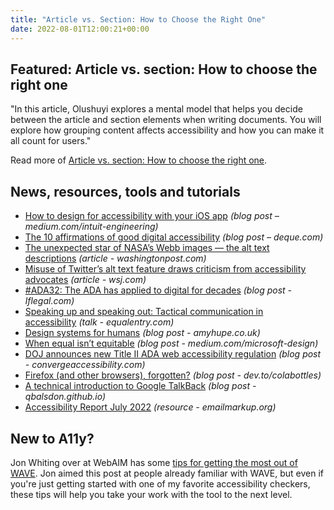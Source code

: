 ```yaml
---
title: "Article vs. Section: How to Choose the Right One"
date: 2022-08-01T12:00:21+00:00
---
```


## Featured: Article vs. section: How to choose the right one

"In this article, Olushuyi explores a mental model that helps you decide between the article and section elements when writing documents. You will explore how grouping content affects accessibility and how you can make it all count for users."

Read more of [Article vs. section: How to choose the right one](https://www.smashingmagazine.com/2022/07/article-section-elements-accessibility/).

## News, resources, tools and tutorials

- [How to design for accessibility with your iOS app](https://medium.com/intuit-engineering/how-to-design-for-accessibility-with-your-ios-app-e46a6d9350b2) *(blog post – medium.com/intuit-engineering)*
- [The 10 affirmations of good digital accessibility](https://www.deque.com/blog/10-affirmations-good-digital-accessibility/) *(blog post – deque.com)*
- [The unexpected star of NASA’s Webb images — the alt text descriptions](https://www.washingtonpost.com/dc-md-va/2022/07/20/nasa-images-accessible-text/) *(article - washingtonpost.com)*
- [Misuse of Twitter’s alt text feature draws criticism from accessibility advocates](https://www.wsj.com/articles/misuse-of-twitters-alt-text-feature-draws-criticism-from-accessibility-advocates-11657879200) *(article - wsj.com)*
- [#ADA32: The ADA has applied to digital for decades](https://www.lflegal.com/2022/07/ada-32/) *(blog post - lflegal.com)*
- [Speaking up and speaking out: Tactical communication in accessibility](https://equalentry.com/accessibility-tactical-communication/) *(talk - equalentry.com)*
- [Design systems for humans](https://amyhupe.co.uk/articles/design-systems-for-humans/) *(blog post - amyhupe.co.uk)*
- [When equal isn’t equitable](https://medium.com/microsoft-design/when-equal-isnt-equitable-649238e19238) *(blog post - medium.com/microsoft-design)*
- [DOJ announces new Title II ADA web accessibility regulation](https://convergeaccessibility.com/2022/07/27/doj-announces-new-title-ii-ada-web-accessibility-regulation/) *(blog post - convergeaccessibility.com)*
- [Firefox (and other browsers), forgotten?](https://dev.to/colabottles/firefox-and-other-browsers-forgotten-3e91) *(blog post - dev.to/colabottles)*
- [A technical introduction to Google TalkBack](https://qbalsdon.github.io/android/accessibility/talkback/2022/07/06/android_talkback.html) *(blog post - qbalsdon.github.io)*
- [Accessibility Report July 2022](https://emailmarkup.org/en/reports/accessibility/2022-07/) *(resource - emailmarkup.org)*

## New to A11y?

Jon Whiting over at WebAIM has some [tips for getting the most out of WAVE](https://webaim.org/blog/tips-for-getting-the-most-out-of-wave/). Jon aimed this post at people already familiar with WAVE, but even if you're just getting started with one of my favorite accessibility checkers, these tips will help you take your work with the tool to the next level.
